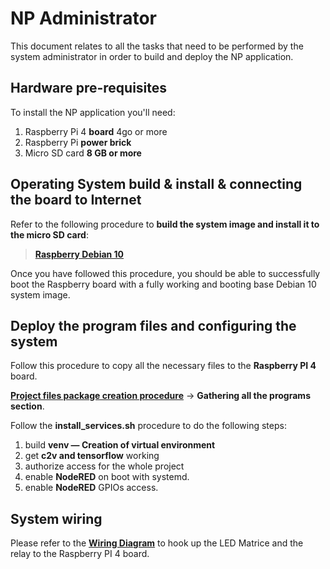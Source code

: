 # NP Administrator

This document relates to all the tasks that need to be performed by the system administrator in order to build and deploy the NP application.

## Hardware pre-requisites
To install the NP application you'll need:

1. Raspberry Pi 4 **board** 4go or more
2. Raspberry Pi **power brick**
3. Micro SD card **8 GB or more**

## Operating System build & install & connecting the board to Internet
Refer to the following procedure to **build the system image and install it to the micro SD card**:

> [**Raspberry Debian 10**](https://github.com/Layapanda/Projet_NP/tree/main/doc/RaspberryDebian)

Once you have followed this procedure, you should be able to successfully boot the Raspberry board with a fully working and booting base Debian 10 system image.

## Deploy the program files and configuring the system

Follow this procedure to copy all the necessary files to the **Raspberry PI 4** board.

[**Project files package creation procedure**](../../README.md) -> **Gathering all the programs section**.


Follow the **install_services.sh** procedure to do the following steps:
1. build **venv — Creation of virtual environment**
2. get **c2v and tensorflow** working
3. authorize access for the whole project
4. enable **NodeRED** on boot with systemd.
5. enable **NodeRED** GPIOs access.


## System wiring

Please refer to the [**Wiring Diagram**](../Specs_and_Design/Wiring_NP.pdf) to hook up the LED Matrice and the relay to the Raspberry PI 4 board.
